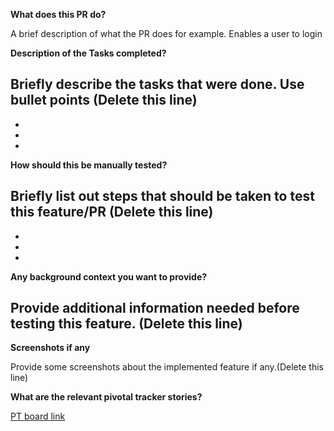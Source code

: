 **What does this PR do?**

A brief description of what the PR does for example. Enables a user to login

**Description of the Tasks completed?**

Briefly describe the tasks that were done. Use bullet points (Delete this line)
 - 
 - 
 - 
 - 

**How should this be manually tested?**

Briefly list out steps that should be taken to test this feature/PR (Delete this line)
- 
- 
- 
- 

**Any background context you want to provide?**

Provide additional information needed before testing this feature. (Delete this line)
 - 

**Screenshots if any**

Provide some screenshots about the implemented feature if any.(Delete this line)

**What are the relevant pivotal tracker stories?**

[PT board link](https://www.pivotaltracker.com/story/show/168022791)

